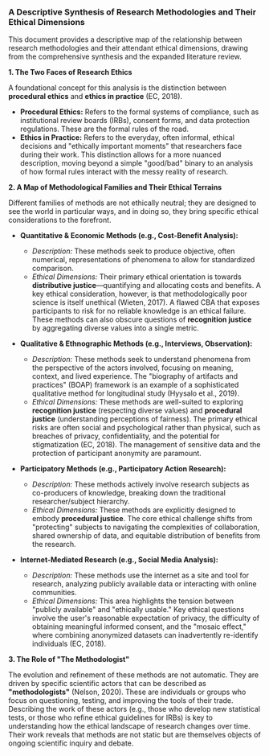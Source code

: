 ### A Descriptive Synthesis of Research Methodologies and Their Ethical Dimensions

This document provides a descriptive map of the relationship between research methodologies and their attendant ethical dimensions, drawing from the comprehensive synthesis and the expanded literature review.

**1. The Two Faces of Research Ethics**

A foundational concept for this analysis is the distinction between **procedural ethics** and **ethics in practice** (EC, 2018).
-   **Procedural Ethics:** Refers to the formal systems of compliance, such as institutional review boards (IRBs), consent forms, and data protection regulations. These are the formal rules of the road.
-   **Ethics in Practice:** Refers to the everyday, often informal, ethical decisions and "ethically important moments" that researchers face during their work.
This distinction allows for a more nuanced description, moving beyond a simple "good/bad" binary to an analysis of how formal rules interact with the messy reality of research.

**2. A Map of Methodological Families and Their Ethical Terrains**

Different families of methods are not ethically neutral; they are designed to see the world in particular ways, and in doing so, they bring specific ethical considerations to the forefront.

-   **Quantitative & Economic Methods (e.g., Cost-Benefit Analysis):**
    -   *Description:* These methods seek to produce objective, often numerical, representations of phenomena to allow for standardized comparison.
    -   *Ethical Dimensions:* Their primary ethical orientation is towards **distributive justice**—quantifying and allocating costs and benefits. A key ethical consideration, however, is that methodologically poor science is itself unethical (Wieten, 2017). A flawed CBA that exposes participants to risk for no reliable knowledge is an ethical failure. These methods can also obscure questions of **recognition justice** by aggregating diverse values into a single metric.

-   **Qualitative & Ethnographic Methods (e.g., Interviews, Observation):**
    -   *Description:* These methods seek to understand phenomena from the perspective of the actors involved, focusing on meaning, context, and lived experience. The "biography of artifacts and practices" (BOAP) framework is an example of a sophisticated qualitative method for longitudinal study (Hyysalo et al., 2019).
    -   *Ethical Dimensions:* These methods are well-suited to exploring **recognition justice** (respecting diverse values) and **procedural justice** (understanding perceptions of fairness). The primary ethical risks are often social and psychological rather than physical, such as breaches of privacy, confidentiality, and the potential for stigmatization (EC, 2018). The management of sensitive data and the protection of participant anonymity are paramount.

-   **Participatory Methods (e.g., Participatory Action Research):**
    -   *Description:* These methods actively involve research subjects as co-producers of knowledge, breaking down the traditional researcher/subject hierarchy.
    -   *Ethical Dimensions:* These methods are explicitly designed to embody **procedural justice**. The core ethical challenge shifts from "protecting" subjects to navigating the complexities of collaboration, shared ownership of data, and equitable distribution of benefits from the research.

-   **Internet-Mediated Research (e.g., Social Media Analysis):**
    -   *Description:* These methods use the internet as a site and tool for research, analyzing publicly available data or interacting with online communities.
    -   *Ethical Dimensions:* This area highlights the tension between "publicly available" and "ethically usable." Key ethical questions involve the user's reasonable expectation of privacy, the difficulty of obtaining meaningful informed consent, and the "mosaic effect," where combining anonymized datasets can inadvertently re-identify individuals (EC, 2018).

**3. The Role of "The Methodologist"**

The evolution and refinement of these methods are not automatic. They are driven by specific scientific actors that can be described as **"methodologists"** (Nelson, 2020). These are individuals or groups who focus on questioning, testing, and improving the tools of their trade. Describing the work of these actors (e.g., those who develop new statistical tests, or those who refine ethical guidelines for IRBs) is key to understanding how the ethical landscape of research changes over time. Their work reveals that methods are not static but are themselves objects of ongoing scientific inquiry and debate. 